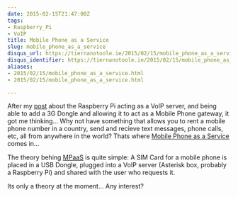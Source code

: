 ```yaml
---
date: 2015-02-15T21:47:00Z
tags:
- Raspberry_Pi
- VoIP
title: Mobile Phone as a Service
slug: mobile_phone_as_a_service
disqus_url: https://tiernanotoole.ie/2015/02/15/mobile_phone_as_a_service.html
disqus_identifier: https://tiernanotoole.ie/2015/02/15/mobile_phone_as_a_service.html
aliases:
- 2015/02/15/mobile_phone_as_a_service.html
- 2015/02/15/mobile_phone_as_a_service.html

---
```

 
 
 
 
 
 
 

After my [post][1] about the Raspberry Pi acting as a VoIP server, and being able to add a 3G Dongle and allowing it to act as a Mobile Phone gateway, it got me thinking... Why not have something that allows you to rent a mobile phone number in a country, send and recieve text messages, phone calls, etc, all from anywhere in the world? Thats where [Mobile Phone as a Service][2] comes in... 

The theory behing [MPaaS][2] is quite simple: A SIM Card for a mobile phone is placed in a USB Dongle, plugged into a VoIP server (Asterisk box, probably a Raspberry Pi) and shared with the user who requests it. 

Its only a theory at the moment... Any interest?

[1]:http://www.tiernanotoole.ie/2013/05/29/RaspberryPi_Astrisk_Box.html
[2]:http://www.mpaas.co
